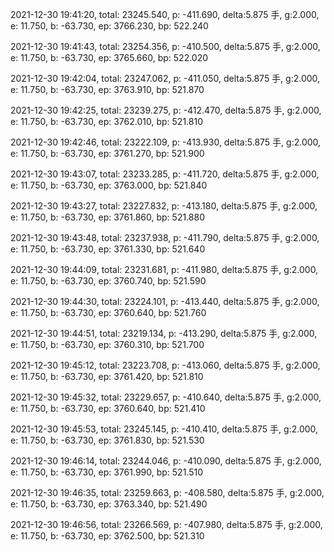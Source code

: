 2021-12-30 19:41:20, total: 23245.540, p: -411.690, delta:5.875 手, g:2.000, e: 11.750, b: -63.730, ep: 3766.230, bp: 522.240

2021-12-30 19:41:43, total: 23254.356, p: -410.500, delta:5.875 手, g:2.000, e: 11.750, b: -63.730, ep: 3765.660, bp: 522.020

2021-12-30 19:42:04, total: 23247.062, p: -411.050, delta:5.875 手, g:2.000, e: 11.750, b: -63.730, ep: 3763.910, bp: 521.870

2021-12-30 19:42:25, total: 23239.275, p: -412.470, delta:5.875 手, g:2.000, e: 11.750, b: -63.730, ep: 3762.010, bp: 521.810

2021-12-30 19:42:46, total: 23222.109, p: -413.930, delta:5.875 手, g:2.000, e: 11.750, b: -63.730, ep: 3761.270, bp: 521.900

2021-12-30 19:43:07, total: 23233.285, p: -411.720, delta:5.875 手, g:2.000, e: 11.750, b: -63.730, ep: 3763.000, bp: 521.840

2021-12-30 19:43:27, total: 23227.832, p: -413.180, delta:5.875 手, g:2.000, e: 11.750, b: -63.730, ep: 3761.860, bp: 521.880

2021-12-30 19:43:48, total: 23237.938, p: -411.790, delta:5.875 手, g:2.000, e: 11.750, b: -63.730, ep: 3761.330, bp: 521.640

2021-12-30 19:44:09, total: 23231.681, p: -411.980, delta:5.875 手, g:2.000, e: 11.750, b: -63.730, ep: 3760.740, bp: 521.590

2021-12-30 19:44:30, total: 23224.101, p: -413.440, delta:5.875 手, g:2.000, e: 11.750, b: -63.730, ep: 3760.640, bp: 521.760

2021-12-30 19:44:51, total: 23219.134, p: -413.290, delta:5.875 手, g:2.000, e: 11.750, b: -63.730, ep: 3760.310, bp: 521.700

2021-12-30 19:45:12, total: 23223.708, p: -413.060, delta:5.875 手, g:2.000, e: 11.750, b: -63.730, ep: 3761.420, bp: 521.810

2021-12-30 19:45:32, total: 23229.657, p: -410.640, delta:5.875 手, g:2.000, e: 11.750, b: -63.730, ep: 3760.640, bp: 521.410

2021-12-30 19:45:53, total: 23245.145, p: -410.410, delta:5.875 手, g:2.000, e: 11.750, b: -63.730, ep: 3761.830, bp: 521.530

2021-12-30 19:46:14, total: 23244.046, p: -410.090, delta:5.875 手, g:2.000, e: 11.750, b: -63.730, ep: 3761.990, bp: 521.510

2021-12-30 19:46:35, total: 23259.663, p: -408.580, delta:5.875 手, g:2.000, e: 11.750, b: -63.730, ep: 3763.340, bp: 521.490

2021-12-30 19:46:56, total: 23266.569, p: -407.980, delta:5.875 手, g:2.000, e: 11.750, b: -63.730, ep: 3762.500, bp: 521.310